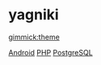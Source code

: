 # yagniki

[gimmick:theme](cosmo)

<!--[blog](//blog.yagni.jp/)-->
[Android](android/index.md)
[PHP](php/index.md)
[PostgreSQL](pgsql/index.md)
